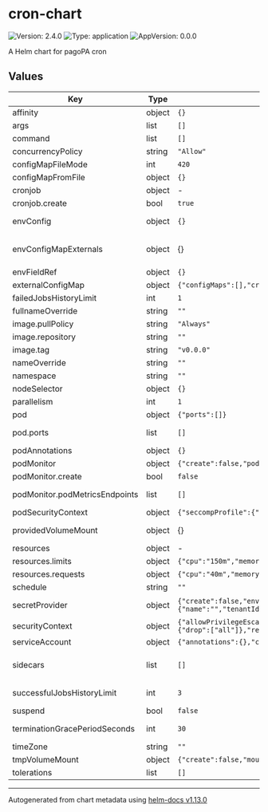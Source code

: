 # cron-chart

![Version: 2.4.0](https://img.shields.io/badge/Version-2.4.0-informational?style=flat-square) ![Type: application](https://img.shields.io/badge/Type-application-informational?style=flat-square) ![AppVersion: 0.0.0](https://img.shields.io/badge/AppVersion-0.0.0-informational?style=flat-square)

A Helm chart for pagoPA cron

## Values

| Key | Type | Default | Description |
|-----|------|---------|-------------|
| affinity | object | `{}` | Pod labels affinity |
| args | list | `[]` | args |
| command | list | `[]` |  |
| concurrencyPolicy | string | `"Allow"` | cronjob.concurrencyPolicy |
| configMapFileMode | int | `420` | configMapFileMode |
| configMapFromFile | object | `{}` | Configure files to mount as config maps |
| cronjob | object | - | Configure deployment |
| cronjob.create | bool | `true` | create the deployment manifest |
| envConfig | object | `{}` | Environment config to use for the canary container |
| envConfigMapExternals | object | {} | Configure values from config maps external to chart. E.g already present into cluster, see documentation |
| envFieldRef | object | `{}` | Environment config from k8s metadata |
| externalConfigMap | object | `{"configMaps":[],"create":false}` | externalConfigMap |
| failedJobsHistoryLimit | int | `1` | cronjob.failedJobsHistoryLimit (number) |
| fullnameOverride | string | `""` | Helm chart fullname override |
| image.pullPolicy | string | `"Always"` | Pull policy to use |
| image.repository | string | `""` | Docker reposity for the container |
| image.tag | string | `"v0.0.0"` | Container TAG |
| nameOverride | string | `""` | Helm chart name override |
| namespace | string | `""` | Namespace in which deploy the cron |
| nodeSelector | object | `{}` | K8s node selectors |
| parallelism | int | `1` | cronjob.parallelism (number) |
| pod | object | `{"ports":[]}` | pod |
| pod.ports | list | `[]` | Which ports use (! this port is used even inside the deployment) |
| podAnnotations | object | `{}` | podAnnotations |
| podMonitor | object | `{"create":false,"podMetricsEndpoints":[]}` | podMonitor |
| podMonitor.create | bool | `false` | Create or not the ingress manifest |
| podMonitor.podMetricsEndpoints | list | `[]` | Which fileshare use (! this name is used even inside the deployment) |
| podSecurityContext | object | `{"seccompProfile":{"type":"RuntimeDefault"}}` | podSecurityContext |
| providedVolumeMount | object | {} | Configure mounted volumes with secrets needed to mount them |
| resources | object | - | POD resources section |
| resources.limits | object | `{"cpu":"150m","memory":"128Mi"}` | limits is mandatory |
| resources.requests | object | `{"cpu":"40m","memory":"96Mi"}` | request is mandatory |
| schedule | string | `""` | schedule "0 0 * * *" |
| secretProvider | object | `{"create":false,"envSecrets":{},"keyvault":{"name":"","tenantId":""}}` | Configure secret provider with secrets to mount as environment variables |
| securityContext | object | `{"allowPrivilegeEscalation":false,"capabilities":{"drop":["all"]},"readOnlyRootFilesystem":true}` | securityContext |
| serviceAccount | object | `{"annotations":{},"create":false,"name":""}` | serviceAccount |
| sidecars | list | `[]` | Sidecars, each object has exactly the same schema as a Pod, except it does not have an apiVersion or kind |
| successfulJobsHistoryLimit | int | `3` | cronjob.successfulJobsHistoryLimit (number) |
| suspend | bool | `false` |  |
| terminationGracePeriodSeconds | int | `30` | cronjob.terminationGracePeriodSeconds (number) |
| timeZone | string | `""` | "Europe/Rome" |
| tmpVolumeMount | object | `{"create":false,"mountPath":"/tmp","name":"tmp"}` | Configure optional tmp volume to mount |
| tolerations | list | `[]` | Pod taints toleration |

----------------------------------------------
Autogenerated from chart metadata using [helm-docs v1.13.0](https://github.com/norwoodj/helm-docs/releases/v1.13.0)

